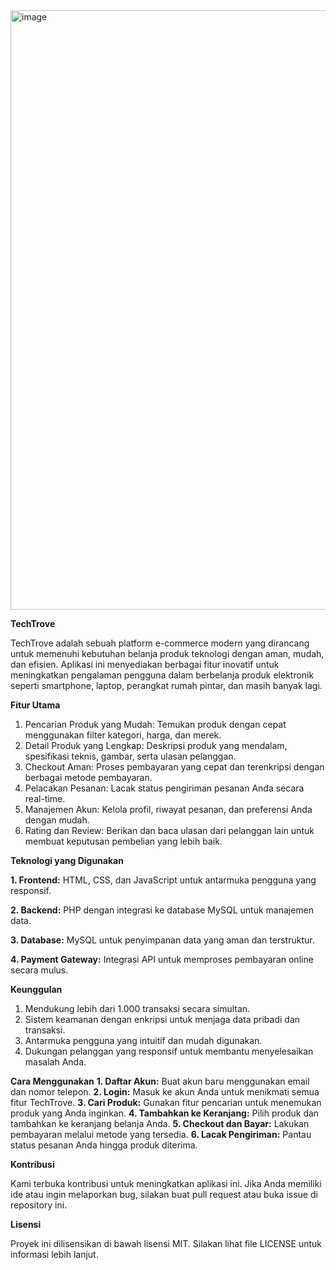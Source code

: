 <img width="959" alt="image" src="https://github.com/user-attachments/assets/6e2a54f8-e2f3-40cb-9943-125e42c7fbc7" />

**TechTrove**

TechTrove adalah sebuah platform e-commerce modern yang dirancang untuk memenuhi kebutuhan belanja produk teknologi dengan aman, mudah, dan efisien. Aplikasi ini menyediakan berbagai fitur inovatif untuk meningkatkan pengalaman pengguna dalam berbelanja produk elektronik seperti smartphone, laptop, perangkat rumah pintar, dan masih banyak lagi.

**Fitur Utama**

1. Pencarian Produk yang Mudah: Temukan produk dengan cepat menggunakan filter kategori, harga, dan merek.
2. Detail Produk yang Lengkap: Deskripsi produk yang mendalam, spesifikasi teknis, gambar, serta ulasan pelanggan.
3. Checkout Aman: Proses pembayaran yang cepat dan terenkripsi dengan berbagai metode pembayaran.
4. Pelacakan Pesanan: Lacak status pengiriman pesanan Anda secara real-time.
5. Manajemen Akun: Kelola profil, riwayat pesanan, dan preferensi Anda dengan mudah.
6. Rating dan Review: Berikan dan baca ulasan dari pelanggan lain untuk membuat keputusan pembelian yang lebih baik.

**Teknologi yang Digunakan**

**1. Frontend:** HTML, CSS, dan JavaScript untuk antarmuka pengguna yang responsif.

**2. Backend:** PHP dengan integrasi ke database MySQL untuk manajemen data.

**3. Database:** MySQL untuk penyimpanan data yang aman dan terstruktur.

**4. Payment Gateway:** Integrasi API untuk memproses pembayaran online secara mulus.

**Keunggulan**

1. Mendukung lebih dari 1.000 transaksi secara simultan.
2. Sistem keamanan dengan enkripsi untuk menjaga data pribadi dan transaksi.
3. Antarmuka pengguna yang intuitif dan mudah digunakan.
4. Dukungan pelanggan yang responsif untuk membantu menyelesaikan masalah Anda.

**Cara Menggunakan**
**1. Daftar Akun:** Buat akun baru menggunakan email dan nomor telepon.
**2. Login:** Masuk ke akun Anda untuk menikmati semua fitur TechTrove.
**3. Cari Produk:** Gunakan fitur pencarian untuk menemukan produk yang Anda inginkan.
**4. Tambahkan ke Keranjang:** Pilih produk dan tambahkan ke keranjang belanja Anda.
**5. Checkout dan Bayar:** Lakukan pembayaran melalui metode yang tersedia.
**6. Lacak Pengiriman:** Pantau status pesanan Anda hingga produk diterima.

**Kontribusi**

Kami terbuka kontribusi untuk meningkatkan aplikasi ini. Jika Anda memiliki ide atau ingin melaporkan bug, silakan buat pull request atau buka issue di repository ini.

**Lisensi**

Proyek ini dilisensikan di bawah lisensi MIT. Silakan lihat file LICENSE untuk informasi lebih lanjut.

